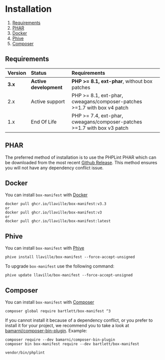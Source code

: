 <!-- markdownlint-disable MD013 -->
# Installation

1. [Requirements](#requirements)
1. [PHAR](#phar)
1. [Docker](#docker)
1. [Phive](#phive)
1. [Composer](#composer)

## Requirements

| Version | Status                                    | Requirements                                                            |
|:--------|:------------------------------------------|:------------------------------------------------------------------------|
| **3.x** | **Active development**                    | **PHP >= 8.1, ext-phar**, without box patches                           |
| 2.x     | Active support                            | PHP >= 8.1, ext-phar, cweagans/composer-patches >=1.7 with box v4 patch |
| 1.x     | End Of Life                               | PHP >= 7.4, ext-phar, cweagans/composer-patches >=1.7 with box v3 patch |

## PHAR

The preferred method of installation is to use the PHPLint PHAR which can be downloaded from the most recent
[Github Release][releases]. This method ensures you will not have any dependency conflict issue.

## Docker

You can install `box-manifest` with [Docker][docker]

```shell
docker pull ghcr.io/llaville/box-manifest:v3.3
or
docker pull ghcr.io/llaville/box-manifest:v3
or
docker pull ghcr.io/llaville/box-manifest:latest
```

## Phive

You can install `box-manifest` with [Phive][phive]

```shell
phive install llaville/box-manifest --force-accept-unsigned
```

To upgrade `box-manifest` use the following command:

```shell
phive update llaville/box-manifest --force-accept-unsigned
```

## Composer

You can install `box-manifest` with [Composer][composer]

```shell
composer global require bartlett/box-manifest ^3
```

If you cannot install it because of a dependency conflict, or you prefer to install it for your project, we recommend
you to take a look at [bamarni/composer-bin-plugin][bamarni/composer-bin-plugin]. Example:

```shell
composer require --dev bamarni/composer-bin-plugin
composer bin box-manifest require --dev bartlett/box-manifest

vendor/bin/phplint
```

[releases]: https://github.com/llaville/box-manifest/releases
[composer]: https://getcomposer.org
[bamarni/composer-bin-plugin]: https://github.com/bamarni/composer-bin-plugin
[phive]: https://github.com/phar-io/phive
[docker]: https://docs.docker.com/get-docker/
